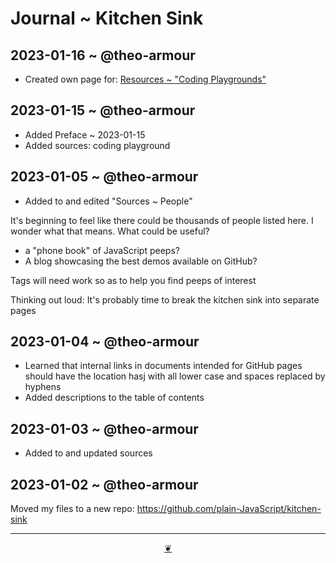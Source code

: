 # Journal ~ Kitchen Sink

## 2023-01-16 ~ @theo-armour

* Created own page for:  [Resources ~ "Coding Playgrounds"]( #resources-coding-playgrounds.md )


## 2023-01-15 ~ @theo-armour

* Added Preface ~ 2023-01-15
* Added sources: coding playground


## 2023-01-05 ~ @theo-armour

* Added to and edited "Sources ~ People"

It's beginning to feel like there could be thousands of people listed here. I wonder what that means. What could be useful?

* a "phone book" of JavaScript peeps?
* A blog showcasing the best demos available on GitHub?

Tags will need work so as to help you find peeps of interest

Thinking out loud: It's probably time to break the kitchen sink into separate pages


## 2023-01-04 ~ @theo-armour

* Learned that internal links in documents intended for GitHub pages should have the location hasj with all lower case and spaces replaced by hyphens
* Added descriptions to the table of contents


## 2023-01-03 ~ @theo-armour

* Added to and updated sources


## 2023-01-02 ~ @theo-armour

Moved my files to a new repo: https://github.com/plain-JavaScript/kitchen-sink


***

<center title="Hello! Click me to go up to the top" ><a class=aDingbat href=javascript:window.scrollTo(0,0);> ❦ </a></center>

